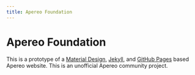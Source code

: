 ```yaml
---
title: Apereo Foundation
---
```


# Apereo Foundation

This is a prototype of a [Material Design](https://material.io/design/), [Jekyll](https://jekyllrb.com/), and [GitHub Pages](https://pages.github.com/) based Apereo website.
This is an unofficial Apereo community project.
